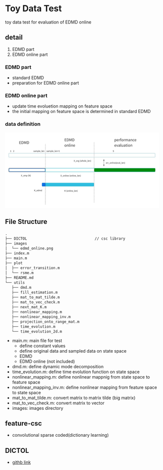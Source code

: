 # Toy Data Test
toy data test for evaluation of EDMD online

## detail
1. EDMD part
2. EDMD online part

### EDMD part
+ standard EDMD
+ preparation for EDMD online part

### EDMD online part
+ update time evoluetion mapping on feature space
+ the initial mapping on feature space is determined in standard EDMD

### data definition
![data_definition](./images/edmd_online.jpeg)

## File Structure
```
.
├── DICTOL                               // csc library
├── images
│  └── edmd_online.png
├── index.m
├── main.m
├── plot
│  ├── error_transition.m
│  └── rsme.m
├── README.md
└── utils
   ├── dmd.m
   ├── fill_estimation.m
   ├── mat_to_mat_tilde.m
   ├── mat_to_vec_check.m
   ├── next_mat_K.m
   ├── nonlinear_mapping.m
   ├── nonlinear_mapping_inv.m
   ├── projection_onto_range_mat.m
   ├── time_evolution.m
   └── time_evolution_2d.m
```
+ main.m: main file for test
    + define constant values
    + define original data and sampled data on state space
    + EDMD
    + EDMD online (not included)
+ dmd.m: define dynamic mode decomposition
+ time_evolution.m: define time evolution function on state space
+ nonlinear_mapping.m: define nonlinear mappnig from state space to feature space
+ nonlinear_mapping_inv.m: define nonlinear mapping from feature space to state space
+ mat_to_mat_tilde.m: convert matrix to matrix tilde (big matrix)
+ mat_to_vec_check.m: convert matrix to vector
+ images: images directory

## feature-csc
+ convolutional sparse coded(dictionary learning)


## DICTOL
* [githb link](github.com/tiepvupsu/DICTOL)